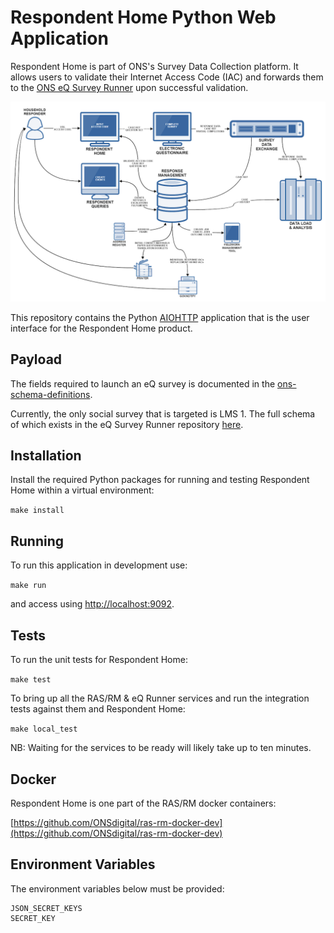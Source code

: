 # Respondent Home Python Web Application
Respondent Home is part of ONS's Survey Data Collection platform. It allows users to validate their Internet Access Code (IAC) and forwards
them to the [ONS eQ Survey Runner](https://github.com/ONSdigital/eq-survey-runner) upon successful validation.

![The ONS Survey Data Collection platform](/images/sdc_platform.png?raw=true)

This repository contains the Python [AIOHTTP](http://docs.aiohttp.org/en/stable/) application that is the user interface for the Respondent Home product.

## Payload

The fields required to launch an eQ survey is documented in the [ons-schema-definitions](http://ons-schema-definitions.readthedocs.io/en/latest/respondent_management_to_electronic_questionnaire.html#required-fields).

Currently, the only social survey that is targeted is LMS 1. The full schema of which exists in the eQ Survey Runner repository [here](https://github.com/ONSdigital/eq-survey-runner/blob/master/data/en/lms_1.json).

## Installation
Install the required Python packages for running and testing Respondent Home within a virtual environment:

  `make install`

## Running
To run this application in development use:

  `make run`

and access using [http://localhost:9092](http://localhost:9092).

## Tests
To run the unit tests for Respondent Home:

  `make test`

To bring up all the RAS/RM & eQ Runner services and run the integration tests against them and Respondent Home:

  `make local_test`

NB: Waiting for the services to be ready will likely take up to ten minutes.


## Docker
Respondent Home is one part of the RAS/RM docker containers:

  [https://github.com/ONSdigital/ras-rm-docker-dev](https://github.com/ONSdigital/ras-rm-docker-dev)


## Environment Variables
The environment variables below must be provided:

```
JSON_SECRET_KEYS
SECRET_KEY
```
